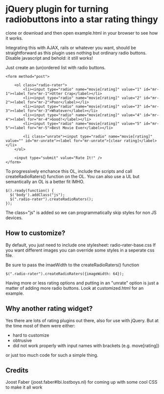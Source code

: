 jQuery plugin for turning radiobuttons into a star rating thingy
================================================================

clone or download and then open example.html in your browser to see how it works. 

Integrating this with AJAX, rails or whatever you want, should be straightforward as this plugin uses nothing but ordinary radio buttons.
Disable javascript and behold: it still works!

Just create an (un)ordered list with radio buttons.

    <form method="post">
	
    	<ol class="radio-rater">
    		<li><input type="radio" name="movie[rating]" value="1" id="mr-1"><label for="mr-1">Utter Crap</label></li>
    		<li><input type="radio" name="movie[rating]" value="2" id="mr-2"><label for="mr-2">Poor</label></li>
    		<li><input type="radio" name="movie[rating]" value="3" id="mr-3"><label for="mr-3">Whatever</label></li>
    		<li><input type="radio" name="movie[rating]" value="4" id="mr-4"><label for="mr-4">Good!</label></li>
    		<li><input type="radio" name="movie[rating]" value="5" id="mr-5"><label for="mr-5">Best Movie Ever</label></li>
    		
    		<li class="unrate"><input type="radio" name="movie[rating]" value="" id="mr-unrate"><label for="mr-unrate">[clear rating]</label></li>
    	</ol>

    	<input type="submit" value="Rate It!" />
    </form>
    
To progressively enchance this OL, include the scripts and call createRadioRaters() function on the OL. You can also use a UL but semantically an OL is a better fit IMHO.

    $().ready(function() {
      $('body').addClass("js");
      $(".radio-rater").createRadioRaters();
    });

The class="js" is added so we can programmatically skip styles for non JS devices.

How to customize?
-----------------
By default, you just need to include one stylesheet: radio-rater-base.css
If you want different images you can override some styles in a seperate css file. 

Be sure to pass the imaeWidth to the createRadioRaters() function

    $(".radio-rater").createRadioRaters({imageWidth: 64});

Having more or less rating options and putting in an "unrate" option is just a matter of adding more radio buttons.
Look at customized.html for an example.

Why another rating widget?
--------------------------

Yes there are lots of rating plugins out there, also for use with jQuery. But at the time most of them were either:

- hard to customize
- obtrusive
- did not work properly with input names with brackets (e.g. move[rating]) 

or just too much code for such a simple thing.

Credits
-------

Joost Faber (joost.faber#lbi.lostboys.nl) for coming up with some cool CSS to make it all work